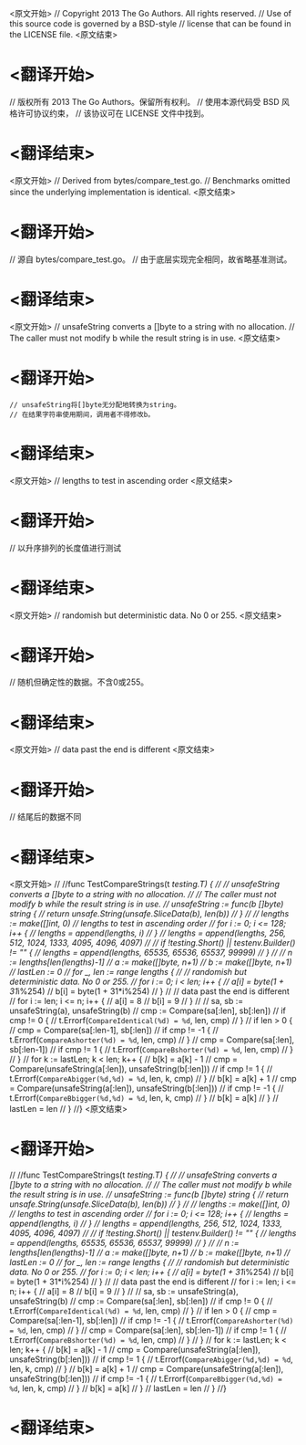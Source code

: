 
<原文开始>
// Copyright 2013 The Go Authors. All rights reserved.
// Use of this source code is governed by a BSD-style
// license that can be found in the LICENSE file.
<原文结束>

# <翻译开始>
// 版权所有 2013 The Go Authors。保留所有权利。
// 使用本源代码受 BSD 风格许可协议约束，
// 该协议可在 LICENSE 文件中找到。
# <翻译结束>


<原文开始>
// Derived from bytes/compare_test.go.
// Benchmarks omitted since the underlying implementation is identical.
<原文结束>

# <翻译开始>
// 源自 bytes/compare_test.go。
// 由于底层实现完全相同，故省略基准测试。
# <翻译结束>


<原文开始>
	// unsafeString converts a []byte to a string with no allocation.
	// The caller must not modify b while the result string is in use.
<原文结束>

# <翻译开始>
	// unsafeString将[]byte无分配地转换为string。
	// 在结果字符串使用期间，调用者不得修改b。
# <翻译结束>


<原文开始>
// lengths to test in ascending order
<原文结束>

# <翻译开始>
// 以升序排列的长度值进行测试
# <翻译结束>


<原文开始>
// randomish but deterministic data. No 0 or 255.
<原文结束>

# <翻译开始>
// 随机但确定性的数据。不含0或255。
# <翻译结束>


<原文开始>
// data past the end is different
<原文结束>

# <翻译开始>
// 结尾后的数据不同
# <翻译结束>


<原文开始>
//
//func TestCompareStrings(t *testing.T) {
//	// unsafeString converts a []byte to a string with no allocation.
//	// The caller must not modify b while the result string is in use.
//	unsafeString := func(b []byte) string {
//		return unsafe.String(unsafe.SliceData(b), len(b))
//	}
//
//	lengths := make([]int, 0) // lengths to test in ascending order
//	for i := 0; i <= 128; i++ {
//		lengths = append(lengths, i)
//	}
//	lengths = append(lengths, 256, 512, 1024, 1333, 4095, 4096, 4097)
//
//	if !testing.Short() || testenv.Builder() != "" {
//		lengths = append(lengths, 65535, 65536, 65537, 99999)
//	}
//
//	n := lengths[len(lengths)-1]
//	a := make([]byte, n+1)
//	b := make([]byte, n+1)
//	lastLen := 0
//	for _, len := range lengths {
//		// randomish but deterministic data. No 0 or 255.
//		for i := 0; i < len; i++ {
//			a[i] = byte(1 + 31*i%254)
//			b[i] = byte(1 + 31*i%254)
//		}
//		// data past the end is different
//		for i := len; i <= n; i++ {
//			a[i] = 8
//			b[i] = 9
//		}
//
//		sa, sb := unsafeString(a), unsafeString(b)
//		cmp := Compare(sa[:len], sb[:len])
//		if cmp != 0 {
//			t.Errorf(`CompareIdentical(%d) = %d`, len, cmp)
//		}
//		if len > 0 {
//			cmp = Compare(sa[:len-1], sb[:len])
//			if cmp != -1 {
//				t.Errorf(`CompareAshorter(%d) = %d`, len, cmp)
//			}
//			cmp = Compare(sa[:len], sb[:len-1])
//			if cmp != 1 {
//				t.Errorf(`CompareBshorter(%d) = %d`, len, cmp)
//			}
//		}
//		for k := lastLen; k < len; k++ {
//			b[k] = a[k] - 1
//			cmp = Compare(unsafeString(a[:len]), unsafeString(b[:len]))
//			if cmp != 1 {
//				t.Errorf(`CompareAbigger(%d,%d) = %d`, len, k, cmp)
//			}
//			b[k] = a[k] + 1
//			cmp = Compare(unsafeString(a[:len]), unsafeString(b[:len]))
//			if cmp != -1 {
//				t.Errorf(`CompareBbigger(%d,%d) = %d`, len, k, cmp)
//			}
//			b[k] = a[k]
//		}
//		lastLen = len
//	}
//}
<原文结束>

# <翻译开始>
//
//func TestCompareStrings(t *testing.T) {
//	// unsafeString converts a []byte to a string with no allocation.
//	// The caller must not modify b while the result string is in use.
//	unsafeString := func(b []byte) string {
//		return unsafe.String(unsafe.SliceData(b), len(b))
//	}
//
//	lengths := make([]int, 0) // lengths to test in ascending order
//	for i := 0; i <= 128; i++ {
//		lengths = append(lengths, i)
//	}
//	lengths = append(lengths, 256, 512, 1024, 1333, 4095, 4096, 4097)
//
//	if !testing.Short() || testenv.Builder() != "" {
//		lengths = append(lengths, 65535, 65536, 65537, 99999)
//	}
//
//	n := lengths[len(lengths)-1]
//	a := make([]byte, n+1)
//	b := make([]byte, n+1)
//	lastLen := 0
//	for _, len := range lengths {
//		// randomish but deterministic data. No 0 or 255.
//		for i := 0; i < len; i++ {
//			a[i] = byte(1 + 31*i%254)
//			b[i] = byte(1 + 31*i%254)
//		}
//		// data past the end is different
//		for i := len; i <= n; i++ {
//			a[i] = 8
//			b[i] = 9
//		}
//
//		sa, sb := unsafeString(a), unsafeString(b)
//		cmp := Compare(sa[:len], sb[:len])
//		if cmp != 0 {
//			t.Errorf(`CompareIdentical(%d) = %d`, len, cmp)
//		}
//		if len > 0 {
//			cmp = Compare(sa[:len-1], sb[:len])
//			if cmp != -1 {
//				t.Errorf(`CompareAshorter(%d) = %d`, len, cmp)
//			}
//			cmp = Compare(sa[:len], sb[:len-1])
//			if cmp != 1 {
//				t.Errorf(`CompareBshorter(%d) = %d`, len, cmp)
//			}
//		}
//		for k := lastLen; k < len; k++ {
//			b[k] = a[k] - 1
//			cmp = Compare(unsafeString(a[:len]), unsafeString(b[:len]))
//			if cmp != 1 {
//				t.Errorf(`CompareAbigger(%d,%d) = %d`, len, k, cmp)
//			}
//			b[k] = a[k] + 1
//			cmp = Compare(unsafeString(a[:len]), unsafeString(b[:len]))
//			if cmp != -1 {
//				t.Errorf(`CompareBbigger(%d,%d) = %d`, len, k, cmp)
//			}
//			b[k] = a[k]
//		}
//		lastLen = len
//	}
//}
# <翻译结束>

